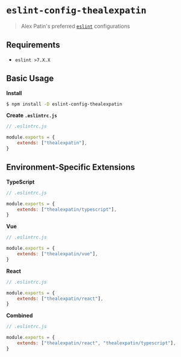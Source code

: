 # `eslint-config-thealexpatin`

> Alex Patin's preferred [`eslint`](https://eslint.org) configurations

## Requirements

- `eslint >7.X.X`

## Basic Usage

**Install**

```bash
$ npm install -D eslint-config-thealexpatin
```

**Create `.eslintrc.js`**

```js
// .eslintrc.js

module.exports = {
	extends: ["thealexpatin"],
}
```

## Environment-Specific Extensions

**TypeScript**

```js
// .eslintrc.js

module.exports = {
	extends: ["thealexpatin/typescript"],
}
```

**Vue**

```js
// .eslintrc.js

module.exports = {
	extends: ["thealexpatin/vue"],
}
```

**React**

```js
// .eslintrc.js

module.exports = {
	extends: ["thealexpatin/react"],
}
```

**Combined**

```js
// .eslintrc.js

module.exports = {
	extends: ["thealexpatin/react", "thealexpatin/typescript"],
}
```
